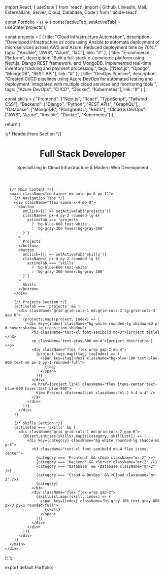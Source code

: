 import React, { useState } from 'react';
import { Github, Linkedin, Mail, ExternalLink, Server, Cloud, Database, Code } from 'lucide-react';

const Portfolio = () => {
  const [activeTab, setActiveTab] = useState('projects');

  const projects = [
    {
      title: "Cloud Infrastructure Automation",
      description: "Developed infrastructure as code using Ansible to automate deployment of microservices across AWS and Azure. Reduced deployment time by 70%.",
      tags: ["Ansible", "AWS", "Azure", "IaC"],
      link: "#"
    },
    {
      title: "E-commerce Platform",
      description: "Built a full-stack e-commerce platform using Next.js, Django REST framework, and MongoDB. Implemented real-time inventory tracking and payment processing.",
      tags: ["Next.js", "Django", "MongoDB", "REST API"],
      link: "#"
    },
    {
      title: "DevOps Pipeline",
      description: "Created CI/CD pipelines using Azure DevOps for automated testing and deployment. Integrated with multiple cloud services and monitoring tools.",
      tags: ["Azure DevOps", "CI/CD", "Docker", "Kubernetes"],
      link: "#"
    }
  ];

  const skills = {
    "Frontend": ["Next.js", "React", "TypeScript", "Tailwind CSS"],
    "Backend": ["Django", "Python", "REST APIs", "GraphQL"],
    "Database": ["MongoDB", "PostgreSQL", "Redis"],
    "Cloud & DevOps": ["AWS", "Azure", "Ansible", "Docker", "Kubernetes"]
  };

  return (
    <div className="min-h-screen bg-gray-50">
      {/* Header/Hero Section */}
      <header className="bg-gradient-to-r from-blue-600 to-indigo-700 text-white py-20">
        <div className="container mx-auto px-6">
          <h1 className="text-4xl font-bold mb-4">Full Stack Developer</h1>
          <p className="text-xl mb-6">Specializing in Cloud Infrastructure & Modern Web Development</p>
          <div className="flex space-x-4">
            <a href="#" className="p-2 hover:text-blue-200"><Github /></a>
            <a href="#" className="p-2 hover:text-blue-200"><Linkedin /></a>
            <a href="#" className="p-2 hover:text-blue-200"><Mail /></a>
          </div>
        </div>
      </header>

      {/* Main Content */}
      <main className="container mx-auto px-6 py-12">
        {/* Navigation Tabs */}
        <div className="flex space-x-4 mb-8">
          <button
            onClick={() => setActiveTab('projects')}
            className={`px-4 py-2 rounded-lg ${
              activeTab === 'projects' 
                ? 'bg-blue-600 text-white' 
                : 'bg-gray-200 hover:bg-gray-300'
            }`}
          >
            Projects
          </button>
          <button
            onClick={() => setActiveTab('skills')}
            className={`px-4 py-2 rounded-lg ${
              activeTab === 'skills' 
                ? 'bg-blue-600 text-white' 
                : 'bg-gray-200 hover:bg-gray-300'
            }`}
          >
            Skills
          </button>
        </div>

        {/* Projects Section */}
        {activeTab === 'projects' && (
          <div className="grid grid-cols-1 md:grid-cols-2 lg:grid-cols-3 gap-6">
            {projects.map((project, index) => (
              <div key={index} className="bg-white rounded-lg shadow-md p-6 hover:shadow-lg transition-shadow">
                <h3 className="text-xl font-semibold mb-3">{project.title}</h3>
                <p className="text-gray-600 mb-4">{project.description}</p>
                <div className="flex flex-wrap gap-2 mb-4">
                  {project.tags.map((tag, tagIndex) => (
                    <span key={tagIndex} className="bg-blue-100 text-blue-800 text-sm px-3 py-1 rounded-full">
                      {tag}
                    </span>
                  ))}
                </div>
                <a href={project.link} className="flex items-center text-blue-600 hover:text-blue-800">
                  View Project <ExternalLink className="ml-2 h-4 w-4" />
                </a>
              </div>
            ))}
          </div>
        )}

        {/* Skills Section */}
        {activeTab === 'skills' && (
          <div className="grid grid-cols-1 md:grid-cols-2 gap-6">
            {Object.entries(skills).map(([category, skillList]) => (
              <div key={category} className="bg-white rounded-lg shadow-md p-6">
                <h3 className="text-xl font-semibold mb-4 flex items-center">
                  {category === 'Frontend' && <Code className="mr-2" />}
                  {category === 'Backend' && <Server className="mr-2" />}
                  {category === 'Database' && <Database className="mr-2" />}
                  {category === 'Cloud & DevOps' && <Cloud className="mr-2" />}
                  {category}
                </h3>
                <div className="flex flex-wrap gap-2">
                  {skillList.map((skill, index) => (
                    <span key={index} className="bg-gray-100 text-gray-800 px-3 py-1 rounded-full">
                      {skill}
                    </span>
                  ))}
                </div>
              </div>
            ))}
          </div>
        )}
      </main>
    </div>
  );
};

export default Portfolio;